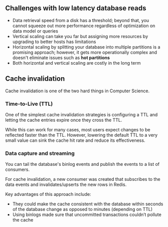 ## Challenges with low latency database reads

- Data retrieval speed from a disk has a threshold; beyond that, you cannot squeeze out more performance regardless of optimization on data model or queries
- Vertical scaling can take you far but assigning more resources by upgrading to better hosts has limitations
- Horizontal scaling by splitting your database into multiple partitions is a promising approach; however, it gets more operationally complex and doesn't eliminate issues such as **hot partitions**
- Both horizontal and vertical scaling are costly in the long term

## Cache invalidation

Cache invalidation is one of the two hard things in Computer Science.

### Time-to-Live (TTL)

One of the simplest cache invalidation strategies is configuring a TTL and letting the cache entries expire once they cross the TTL.

While this can work for many cases, most users expect changes to be reflected faster than the TTL. However, lowering the default TTL to a very small value can sink the cache hit rate and reduce its effectiveness.

### Data capture and streaming

You can tail the database's binlog events and publish the events to a list of consumers.

For cache invalidation, a new consumer was created that subscribes to the data events and invalidates/upserts the new rows in Redis.

Key advantages of this approach include:

- They could make the cache consistent with the database within seconds of the database change as opposed to minutes (depending on TTL)
- Using binlogs made sure that uncommitted transactions couldn’t pollute the cache
